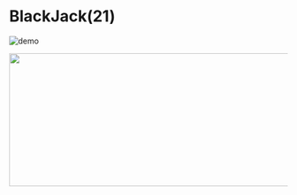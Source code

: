 # BlackJack(21) 

![demo](https://github.com/nizhnichenkov/slav.blackjack/blob/master/src/blackjack/gamePlay/Screenshot%202019-09-09%20at%2011.39.30%20a.m..png)

<img src="https://github.com/nizhnichenkov/slav.blackjack/blob/master/src/blackjack/gamePlay/Screenshot%202019-09-09%20at%2011.39.30%20a.m..png" width="720" height="240" />
